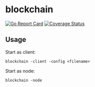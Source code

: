 # blockchain

[![Go Report Card](https://goreportcard.com/badge/github.com/Overseven/blockchain)](https://goreportcard.com/report/github.com/Overseven/blockchain)
[![Coverage Status](https://coveralls.io/repos/github/Overseven/blockchain/badge.svg?branch=main)](https://coveralls.io/github/Overseven/blockchain?branch=main)

## Usage

Start as client:

``
blockchain -client -config <filename>
``

Start as node:

``
blockchain -node
``
